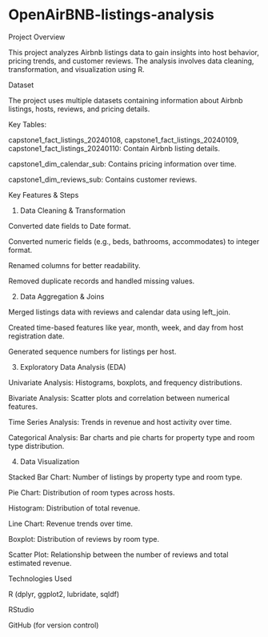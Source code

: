 # OpenAirBNB-listings-analysis

Project Overview

This project analyzes Airbnb listings data to gain insights into host behavior, pricing trends, and customer reviews. The analysis involves data cleaning, transformation, and visualization using R.

Dataset

The project uses multiple datasets containing information about Airbnb listings, hosts, reviews, and pricing details.

Key Tables:

capstone1_fact_listings_20240108, capstone1_fact_listings_20240109, capstone1_fact_listings_20240110: Contain Airbnb listing details.

capstone1_dim_calendar_sub: Contains pricing information over time.

capstone1_dim_reviews_sub: Contains customer reviews.

Key Features & Steps

1. Data Cleaning & Transformation

Converted date fields to Date format.

Converted numeric fields (e.g., beds, bathrooms, accommodates) to integer format.

Renamed columns for better readability.

Removed duplicate records and handled missing values.

2. Data Aggregation & Joins

Merged listings data with reviews and calendar data using left_join.

Created time-based features like year, month, week, and day from host registration date.

Generated sequence numbers for listings per host.

3. Exploratory Data Analysis (EDA)

Univariate Analysis: Histograms, boxplots, and frequency distributions.

Bivariate Analysis: Scatter plots and correlation between numerical features.

Time Series Analysis: Trends in revenue and host activity over time.

Categorical Analysis: Bar charts and pie charts for property type and room type distribution.

4. Data Visualization

Stacked Bar Chart: Number of listings by property type and room type.

Pie Chart: Distribution of room types across hosts.

Histogram: Distribution of total revenue.

Line Chart: Revenue trends over time.

Boxplot: Distribution of reviews by room type.

Scatter Plot: Relationship between the number of reviews and total estimated revenue.

Technologies Used

R (dplyr, ggplot2, lubridate, sqldf)

RStudio

GitHub (for version control)
